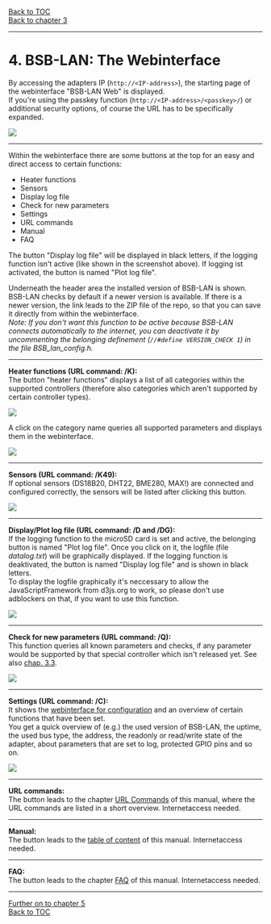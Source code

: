 [Back to TOC](toc.md)  
[Back to chapter 3](chap03.md)    
   
---  
    
# 4. BSB-LAN: The Webinterface

By accessing the adapters IP (`http://<IP-address>`), the starting page of the webinterface "BSB-LAN Web" is displayed.  
If you're using the passkey function (`http://<IP-address>/<passkey>/`) or additional security options, of course the URL has to be specifically expanded.  
   
<img src="https://raw.githubusercontent.com/1coderookie/BSB-LPB-LAN_EN/master/docs/pics/webinterface_home.png">  
   
---  
   
Within the webinterface there are some buttons at the top for an easy and direct access to certain functions:  
- Heater functions  
- Sensors  
- Display log file  
- Check for new parameters  
- Settings  
- URL commands  
- Manual  
- FAQ  

The button "Display log file" will be displayed in black letters, if the logging function isn't active (like shown in the screenshot above). If logging ist activated, the button is named "Plot log file".   
   
Underneath the header area the installed version of BSB-LAN is shown.  
BSB-LAN checks by default if a newer version is available. If there is a newer version, the link leads to the ZIP file of the repo, so that you can save it directly from within the webinterface.  
*Note: If you don't want this function to be active because BSB-LAN connects automatically to the internet, you can deactivate it by uncommenting the belonging definement (`//#define VERSION_CHECK 1`) in the file BSB_lan_config.h.*

   
---  
   
**Heater functions (URL command: /K):**  
The button "heater functions" displays a list of all categories within the supported controllers (therefore also categories which aren't supported by certain controller types).  
   
<img src="https://raw.githubusercontent.com/1coderookie/BSB-LPB-LAN_EN/master/docs/pics/webinterface_categories.png">  
   
A click on the category name queries all supported parameters and displays them in the webinterface.  
    
<img src="https://raw.githubusercontent.com/1coderookie/BSB-LPB-LAN_EN/master/docs/pics/webinterface_category-c1.png">
    
---  
    
**Sensors (URL command: /K49):**  
If optional sensors (DS18B20, DHT22, BME280, MAX!) are connected and configured correctly, the sensors will be listed after clicking this button.  
   
<img src="https://raw.githubusercontent.com/1coderookie/BSB-LPB-LAN_EN/master/docs/pics/webinterface_sensors.png">
    
   
---  
   
**Display/Plot log file (URL command: /D and /DG):**  
If the logging function to the microSD card is set and active, the belonging button is named "Plot log file". Once you click on it, the logfile (file *datalog.txt*) will be graphically displayed. If the logging function is deaktivated, the button is named "Display log file" and is shown in black letters.  
To display the logfile graphically it's neccessary to allow the JavaScriptFramework from d3js.org to work, so please don't use adblockers on that, if you want to use this function.  
   
<img src="https://raw.githubusercontent.com/1coderookie/BSB-LPB-LAN_EN/master/docs/pics/webinterface_log_graph.jpg">   
      
---  
      
**Check for new parameters (URL command: /Q):**  
This function queries all known parameters and checks, if any parameter would be supported by that special controller which isn't released yet. See also [chap. 3.3](chap03.md#33-checking-for-non-released-controller-specific-command-ids).  
   
<img src="https://raw.githubusercontent.com/1coderookie/BSB-LPB-LAN_EN/master/docs/pics/webinterface_Q_en.png">
   
---     
   
**Settings (URL command: /C):**  
It shows the [webinterface for configuration](chap02.md#221-configuration-via-webinterface) and an overview of certain functions that have been set.  
You get a quick overview of (e.g.) the used version of BSB-LAN, the uptime, the used bus type, the address, the readonly or read/write state of the adapter, about parameters that are set to log, protected GPIO pins and so on.  
   
<img src="https://raw.githubusercontent.com/1coderookie/BSB-LPB-LAN_EN/master/docs/pics/webinterface_configuration.png">
   
---  
   
**URL commands:**  
The button leads to the chapter [URL Commands](chap05.md#51-url-commands) of this manual, where the URL commands are listed in a short overview. Internetaccess needed.  
   
---  
   
**Manual:**  
The button leads to the [table of content](toc.md) of this manual. Internetaccess needed.   
   
---  
   
**FAQ:**  
The button leads to the chapter [FAQ](chap15.md) of this manual. Internetaccess needed.  
   

---  
   
[Further on to chapter 5](chap05.md)      
[Back to TOC](toc.md)   

    


